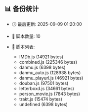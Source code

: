 ## 📊 备份统计

- 🕒 最后更新: 2025-09-09 01:20:00
- 📁 脚本数量: 10
- 📄 脚本列表:

  - IMDb.js (14921 bytes)
  - combined.js (225346 bytes)
  - danmu.js (6398 bytes)
  - danmu_auto.js (128938 bytes)
  - danmu_playurl.js (46921 bytes)
  - douban.js (97501 bytes)
  - letterboxd.js (34661 bytes)
  - person_movie.js (7843 bytes)
  - trakt.js (15474 bytes)
  - undefined (6398 bytes)
